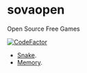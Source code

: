 # sovaopen
Open Source Free Games

[![CodeFactor](https://www.codefactor.io/repository/github/studioofvagueachievments/sovaopen/badge)](https://www.codefactor.io/repository/github/studioofvagueachievments/sovaopen)

- [Snake](https://studioofvagueachievments.github.io/sovaopen/src/snake/).
- [Memory](https://studioofvagueachievments.github.io/sovaopen/src/memorygame/).
